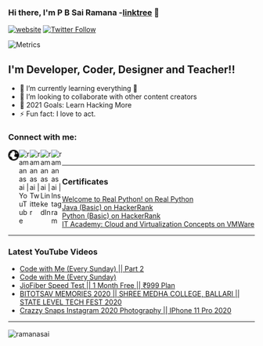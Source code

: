 ### Hi there, I'm P B Sai Ramana -[linktree][linktr] 👋

[![website](https://img.shields.io/website?label=Portfolio&style=for-the-badge&url=https%3A%2F%2Fcodestackr.com)](https://ramana-portfolio.netlify.app/)
[![Twitter Follow](https://img.shields.io/twitter/follow/sai_ramana_1999?color=1DA1F2&logo=twitter&style=for-the-badge)](https://twitter.com/intent/follow?original_referer=https://github.com/ramanasai&screen_name=sai_ramana_1999)

![Metrics](https://metrics.lecoq.io/ramanasai?template=classic&languages=1&config.timezone=Asia%2FCalcutta)

## I'm Developer, Coder, Designer and Teacher!!

- 🌱 I’m currently learning everything 🤣
- 👯 I’m looking to collaborate with other content creators
- 🥅 2021 Goals: Learn Hacking More
- ⚡ Fun fact: I love to act.

### Connect with me:

[<img align="left" alt="codeSTACKr.com" width="22px" src="https://raw.githubusercontent.com/iconic/open-iconic/master/svg/globe.svg" />][website]
[<img align="left" alt="ramanasai | YouTube" width="22px" src="https://cdn.jsdelivr.net/npm/simple-icons@v3/icons/youtube.svg" />][youtube]
[<img align="left" alt="ramanasai | Twitter" width="22px" src="https://cdn.jsdelivr.net/npm/simple-icons@v3/icons/twitter.svg" />][twitter]
[<img align="left" alt="ramanasai | LinkedIn" width="22px" src="https://cdn.jsdelivr.net/npm/simple-icons@v3/icons/linkedin.svg" />][linkedin]
[<img align="left" alt="ramanasai | Instagram" width="22px" src="https://cdn.jsdelivr.net/npm/simple-icons@v3/icons/instagram.svg" />][instagram]

<br />

---
### Certificates
<a href="https://realpython.com/certificates/91f5ad51-1366-40d0-9957-f8e9249f6651/">Welcome to Real Python! on Real Python</a>
<br />
<a href="https://www.hackerrank.com/certificates/c470cd21b3cf">Java (Basic) on HackerRank</a>
<br />
<a href="https://www.hackerrank.com/certificates/e886846cb56e">Python (Basic) on HackerRank</a>
<br />
<a href="https://www.youracclaim.com/badges/004e579a-d2b9-457b-8fb3-837e5d1414b8/public_url">IT Academy: Cloud and Virtualization Concepts on VMWare</a>
<br />
<a href="https://docs.microsoft.com/en-gb/users/sairamana-9090/"></a>

---
### Latest YouTube Videos
<!-- YOUTUBE:START -->
- [Code with Me (Every Sunday) || Part 2](https://www.youtube.com/watch?v=NvB_lqWYvC4)
- [Code with Me (Every Sunday)](https://www.youtube.com/watch?v=ie7IHnhLzXs)
- [JioFiber Speed Test || 1 Month Free || ₹999 Plan](https://www.youtube.com/watch?v=qZ-FSfiuhm0)
- [BITOTSAV MEMORIES 2020 || SHREE MEDHA COLLEGE, BALLARI || STATE LEVEL TECH FEST 2020](https://www.youtube.com/watch?v=0NygXtHvd_Y)
- [Crazzy Snaps Instagram 2020 Photography || IPhone 11 Pro 2020](https://www.youtube.com/watch?v=AORYJxf47AY)
<!-- YOUTUBE:END -->


---
<img align="center" alt="ramanasai" src="https://github-readme-stats.vercel.app/api?username=ramanasai&show_icons=true&hide_border=true">


[website]: https://ramana-portfolio.netlify.app/
[twitter]: https://twitter.com/sai_ramana_1999
[youtube]: https://youtube.com/channel/UCyIIDogKCRFFeNdJSIzqmBw
[instagram]: https://www.instagram.com/kalki_rmn/
[linkedin]: https://www.linkedin.com/in/sairamana1999/
[webdevplaylist]: https://www.youtube.com/channel/UCyIIDogKCRFFeNdJSIzqmBw
[linktr]: https://linktr.ee/SaiRamana1999
[hackerrank]: https://www.hackerrank.com/kingofkingsaira1
